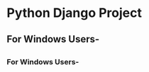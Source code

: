 <!DOCTYPE html>
<html lang="en">
<head>
    <meta charset="UTF-8">
    <meta http-equiv="X-UA-Compatible" content="IE=edge">
    <meta name="viewport" content="width=device-width, initial-scale=1.0">
</head>
<body>
      <h1> Python Django Project <html>
          <h2> For Windows Users- <h2>
              <h3> For Windows Users- <h3>
</body>
</html>
